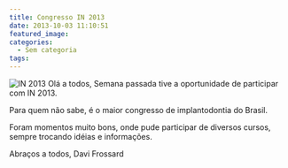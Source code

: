 ```yaml
---
title: Congresso IN 2013
date: 2013-10-03 11:10:51
featured_image:
categories:
  - Sem categoria
tags:
---
```


![IN 2013](//ucarecdn.com/91eefad1-520f-4d46-a90a-16beb545a1d0/IN-2013-300x300.jpeg "IN 2013") 
Olá a todos, Semana passada tive a oportunidade de participar com IN 2013. 

Para quem não sabe, é o maior congresso de implantodontia do Brasil. 

Foram momentos muito bons, onde pude participar de diversos cursos, sempre trocando idéias e informações. 

Abraços a todos, Davi Frossard